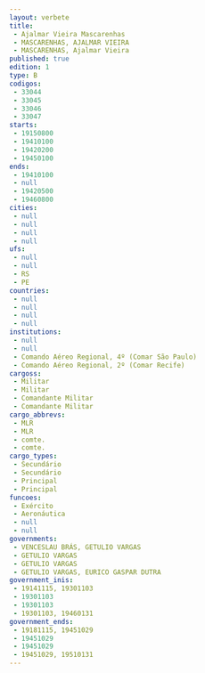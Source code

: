 ```yaml
---
layout: verbete
title:
 - Ajalmar Vieira Mascarenhas
 - MASCARENHAS, AJALMAR VIEIRA
 - MASCARENHAS, Ajalmar Vieira
published: true
edition: 1  
type: B
codigos: 
 - 33044
 - 33045
 - 33046
 - 33047
starts: 
 - 19150800
 - 19410100
 - 19420200
 - 19450100
ends: 
 - 19410100
 - null 
 - 19420500
 - 19460800
cities: 
 - null 
 - null 
 - null 
 - null 
ufs: 
 - null 
 - null 
 - RS
 - PE
countries: 
 - null 
 - null 
 - null 
 - null 
institutions: 
 - null 
 - null 
 - Comando Aéreo Regional, 4º (Comar São Paulo)
 - Comando Aéreo Regional, 2º (Comar Recife)
cargoss: 
 - Militar
 - Militar
 - Comandante Militar
 - Comandante Militar
cargo_abbrevs: 
 - MLR
 - MLR
 - comte.
 - comte.
cargo_types: 
 - Secundário
 - Secundário
 - Principal
 - Principal
funcoes: 
 - Exército
 - Aeronáutica
 - null 
 - null 
governments: 
 - VENCESLAU BRÁS, GETULIO VARGAS
 - GETULIO VARGAS
 - GETULIO VARGAS
 - GETULIO VARGAS, EURICO GASPAR DUTRA
government_inis: 
 - 19141115, 19301103
 - 19301103
 - 19301103
 - 19301103, 19460131
government_ends: 
 - 19181115, 19451029
 - 19451029
 - 19451029
 - 19451029, 19510131
---
```


